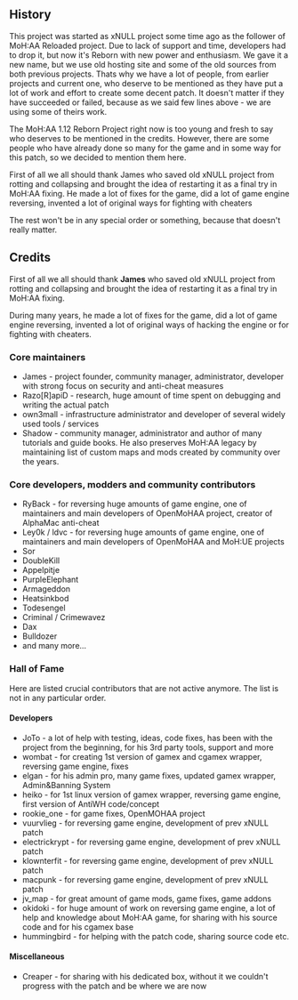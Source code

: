 ## History

This project was started as xNULL project some time ago as the follower of MoH:AA Reloaded project. Due to lack of support and time, developers had to drop it, but now it's Reborn with new power and enthusiasm.
We gave it a new name, but we use old hosting site and some of the old sources from both previous projects.
Thats why we have a lot of people, from earlier projects and current one, who deserve to be mentioned as they have put a lot of work and effort to create some decent patch.
It doesn't matter if they have succeeded or failed, because as we said few lines above - we are using some of theirs work.

The MoH:AA 1.12 Reborn Project right now is too young and fresh to say who deserves to be mentioned in the credits. However, there are some people who have already done so many for the game and in some way for this patch, so we decided to mention them here.


First of all we all should thank James who saved old xNULL project from rotting and collapsing and brought the idea of restarting it as a final try in MoH:AA fixing. He made a lot of fixes for the game, did a lot of game engine reversing, invented a lot of original ways for fighting with cheaters

The rest won't be in any special order or something, because that doesn't really matter.

## Credits

First of all we all should thank **James** who saved old xNULL project from rotting and collapsing and 
brought the idea of restarting it as a final try in MoH:AA fixing. 

During many years, he made a lot of fixes for the game, did a lot of game engine reversing, 
invented a lot of original ways of hacking the engine or for fighting with cheaters.

### Core maintainers

- James - project founder, community manager, administrator, developer with strong focus on security and anti-cheat measures
- Razo[R]apiD - research, huge amount of time spent on debugging and writing the actual patch
- own3mall - infrastructure administrator and developer of several widely used tools / services
- Shadow - community manager, administrator and author of many tutorials and guide books. 
           He also preserves MoH:AA legacy by maintaining list of custom maps and mods created by community over the years.

### Core developers, modders and community contributors

- RyBack - for reversing huge amounts of game engine, one of maintainers and main developers of OpenMoHAA project, creator of AlphaMac anti-cheat
- Ley0k / ldvc - for reversing huge amounts of game engine, one of maintainers and main developers of OpenMoHAA and MoH:UE projects
- Sor
- DoubleKill
- Appelpitje
- PurpleElephant
- Armageddon
- Heatsinkbod
- Todesengel
- Criminal / Crimewavez
- Dax
- Bulldozer
- and many more...

### Hall of Fame

Here are listed crucial contributors that are not active anymore.
The list is not in any particular order.

#### Developers

- JoTo - a lot of help with testing, ideas, code fixes, has been with the project from the beginning, for his 3rd party tools, support and more
- wombat - for creating 1st version of gamex and cgamex wrapper, reversing game engine, fixes
- elgan - for his admin pro, many game fixes, updated gamex wrapper, Admin&Banning System
- heiko - for 1st linux version of gamex wrapper, reversing game engine, first version of AntiWH code/concept
- rookie_one - for game fixes, OpenMOHAA project
- vuurvlieg - for reversing game engine, development of prev xNULL patch
- electrickrypt - for reversing game engine, development of prev xNULL patch
- klownterfit - for reversing game engine, development of prev xNULL patch
- macpunk - for reversing game engine, development of prev xNULL patch
- jv_map - for great amount of game mods, game fixes, game addons
- okidoki - for huge amount of work on reversing game engine, a lot of help and knowledge about MoH:AA game, for sharing with his source code and for his cgamex base
- hummingbird - for helping with the patch code, sharing source code etc.

#### Miscellaneous

- Creaper - for sharing with his dedicated box, without it we couldn't progress with the patch and be where we are now

